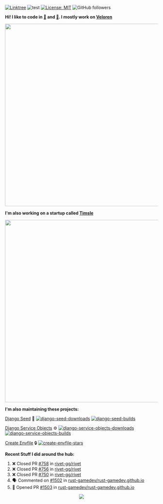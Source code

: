 [![Linktree](https://img.shields.io/badge/linktree-1de9b6?style=for-the-badge&logo=linktree&logoColor=white)](https://linktr.ee/angelonfira)
![test](https://hits.seeyoufarm.com/api/count/incr/badge.svg?url=https://github.com/AngelOnFira)
[![License: MIT](https://img.shields.io/badge/License-MIT-yellow.svg)](https://opensource.org/licenses/MIT)
![GitHub followers](https://img.shields.io/github/followers/angelonfira?style=social)

**Hi! I like to code in [:crab:](https://www.rust-lang.org/) and [:snake:](https://www.python.org/). I mostly work on [Veloren](https://veloren.net)**

<p align="center">
  <img width="600" src="https://media.discordapp.net/attachments/444005079410802699/730566298073038949/rsz_5f0656b6aa176.png">
</p>

**I'm also working on a startup called [Timsle](https://timsle.com)**

<p align="center">
  <img width="600" src="https://media.discordapp.net/attachments/444005079410802699/730566842674053130/rsz_5f0657242abb4.png">
</p>

**I'm also maintaining these projects:**

[Django Seed](https://github.com/Brobin/django-seed)
:seedling:
[![django-seed-downloads](https://pepy.tech/badge/django-seed)](https://pepy.tech/project/django-seed)
[![django-seed-builds](https://github.com/Brobin/django-seed/workflows/Test/badge.svg)](https://github.com/Brobin/django-seed)

[Django Service Objects](https://github.com/mixxorz/django-service-objects)
:gear:
[![django-service-objects-downloads](https://pepy.tech/badge/django-service-objects)](https://pepy.tech/project/django-service-objects)
[![django-service-objects-builds](https://github.com/mixxorz/django-service-objects/actions/workflows/test.yml/badge.svg)](https://github.com/mixxorz/django-service-objects/actions/workflows/test.yml)

[Create Envfile](https://github.com/SpicyPizza/create-envfile)
:lock:
[![create-envfile-stars](https://img.shields.io/github/stars/SpicyPizza/create-envfile?style=social)](https://github.com/SpicyPizza/create-envfile)

**Recent Stuff I did around the hub:**

<!--START_SECTION:activity-->
1. ❌ Closed PR [#758](https://github.com/rivet-gg/rivet/pull/758) in [rivet-gg/rivet](https://github.com/rivet-gg/rivet)
2. ❌ Closed PR [#756](https://github.com/rivet-gg/rivet/pull/756) in [rivet-gg/rivet](https://github.com/rivet-gg/rivet)
3. ❌ Closed PR [#750](https://github.com/rivet-gg/rivet/pull/750) in [rivet-gg/rivet](https://github.com/rivet-gg/rivet)
4. 🗣 Commented on [#1502](https://github.com/rust-gamedev/rust-gamedev.github.io/pull/1502#issuecomment-2090580990) in [rust-gamedev/rust-gamedev.github.io](https://github.com/rust-gamedev/rust-gamedev.github.io)
5. 💪 Opened PR [#1503](https://github.com/rust-gamedev/rust-gamedev.github.io/pull/1503) in [rust-gamedev/rust-gamedev.github.io](https://github.com/rust-gamedev/rust-gamedev.github.io)
<!--END_SECTION:activity-->

<p align="center">
  <img src="https://github-profile-trophy.vercel.app/?username=angelonfira&column=4&theme=nord&margin-w=15&margin-h=15">
</p>
